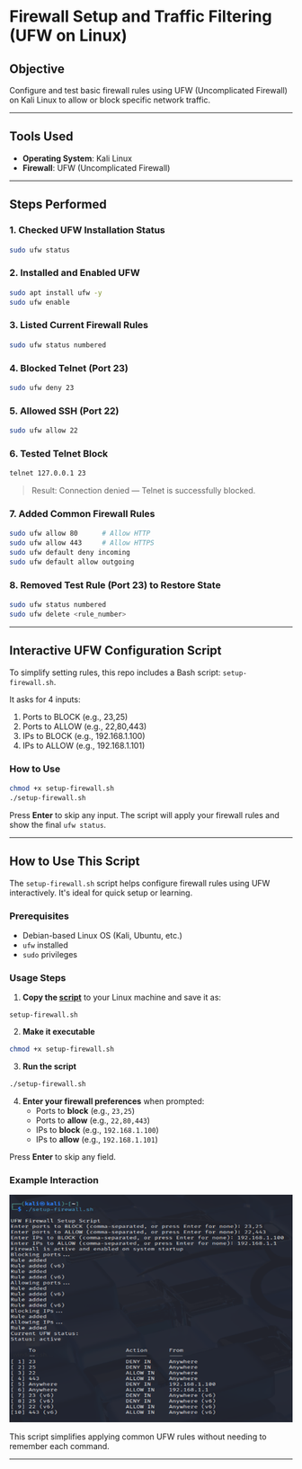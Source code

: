 # Firewall Setup and Traffic Filtering (UFW on Linux)

## Objective
Configure and test basic firewall rules using UFW (Uncomplicated Firewall) on Kali Linux to allow or block specific network traffic.

---

##  Tools Used
- **Operating System**: Kali Linux
- **Firewall**: UFW (Uncomplicated Firewall)

---

##  Steps Performed

### 1. Checked UFW Installation Status
```bash
sudo ufw status
```

### 2. Installed and Enabled UFW
```bash
sudo apt install ufw -y
sudo ufw enable
```

### 3. Listed Current Firewall Rules
```bash
sudo ufw status numbered
```

### 4. Blocked Telnet (Port 23)
```bash
sudo ufw deny 23
```

### 5. Allowed SSH (Port 22)
```bash
sudo ufw allow 22
```

### 6. Tested Telnet Block
```bash
telnet 127.0.0.1 23
```
> Result: Connection denied — Telnet is successfully blocked.

### 7. Added Common Firewall Rules
```bash
sudo ufw allow 80      # Allow HTTP
sudo ufw allow 443     # Allow HTTPS
sudo ufw default deny incoming
sudo ufw default allow outgoing
```

### 8. Removed Test Rule (Port 23) to Restore State
```bash
sudo ufw status numbered
sudo ufw delete <rule_number>
```

---

## Interactive UFW Configuration Script

To simplify setting rules, this repo includes a Bash script: `setup-firewall.sh`.

It asks for 4 inputs:
1. Ports to BLOCK (e.g., 23,25)
2. Ports to ALLOW (e.g., 22,80,443)
3. IPs to BLOCK (e.g., 192.168.1.100)
4. IPs to ALLOW (e.g., 192.168.1.101)

###  How to Use
```bash
chmod +x setup-firewall.sh
./setup-firewall.sh
```

Press **Enter** to skip any input. The script will apply your firewall rules and show the final `ufw status`.

---

##  How to Use This Script 

The `setup-firewall.sh` script helps configure firewall rules using UFW interactively. It's ideal for quick setup or learning.

###  Prerequisites
- Debian-based Linux OS (Kali, Ubuntu, etc.)
- `ufw` installed 
- `sudo` privileges

###  Usage Steps

1. **Copy the [script](setup-firewall.sh)** to your Linux machine and save it as:
```
setup-firewall.sh
```

2. **Make it executable**
```bash
chmod +x setup-firewall.sh
```

3. **Run the script**
```bash
./setup-firewall.sh
```

4. **Enter your firewall preferences** when prompted:
   - Ports to **block** (e.g., `23,25`)
   - Ports to **allow** (e.g., `22,80,443`)
   - IPs to **block** (e.g., `192.168.1.100`)
   - IPs to **allow** (e.g., `192.168.1.101`)

Press **Enter** to skip any field.

### Example Interaction

![image](script_usage.png)

This script simplifies applying common UFW rules without needing to remember each command.

---
